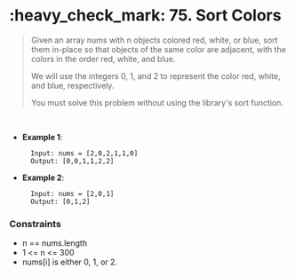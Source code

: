 <h1>:heavy_check_mark: 75. Sort Colors</h1>
<blockquote>Given an array nums with n objects colored red, white, or blue, sort them in-place so that objects of the same color are adjacent, with the colors in the order red, white, and blue.

We will use the integers 0, 1, and 2 to represent the color red, white, and blue, respectively.

You must solve this problem without using the library's sort function.</blockquote><br>

* **Example 1**:<br>

        Input: nums = [2,0,2,1,1,0]
        Output: [0,0,1,1,2,2]
      
* **Example 2**:<br>

        Input: nums = [2,0,1]
        Output: [0,1,2]



### **Constraints**
* n == nums.length
* 1 <= n <= 300
* nums[i] is either 0, 1, or 2.
